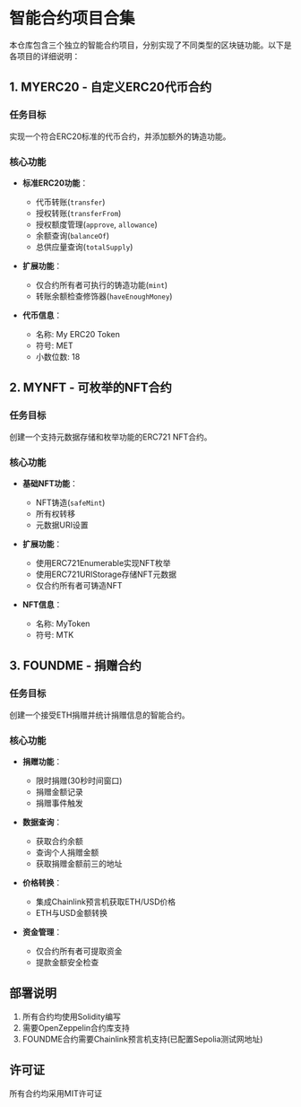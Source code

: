 # 智能合约项目合集

本仓库包含三个独立的智能合约项目，分别实现了不同类型的区块链功能。以下是各项目的详细说明：

## 1. MYERC20 - 自定义ERC20代币合约

### 任务目标
实现一个符合ERC20标准的代币合约，并添加额外的铸造功能。

### 核心功能
- **标准ERC20功能**：
  - 代币转账(`transfer`)
  - 授权转账(`transferFrom`)
  - 授权额度管理(`approve`, `allowance`)
  - 余额查询(`balanceOf`)
  - 总供应量查询(`totalSupply`)

- **扩展功能**：
  - 仅合约所有者可执行的铸造功能(`mint`)
  - 转账余额检查修饰器(`haveEnoughMoney`)

- **代币信息**：
  - 名称: My ERC20 Token
  - 符号: MET
  - 小数位数: 18

## 2. MYNFT - 可枚举的NFT合约

### 任务目标
创建一个支持元数据存储和枚举功能的ERC721 NFT合约。

### 核心功能
- **基础NFT功能**：
  - NFT铸造(`safeMint`)
  - 所有权转移
  - 元数据URI设置

- **扩展功能**：
  - 使用ERC721Enumerable实现NFT枚举
  - 使用ERC721URIStorage存储NFT元数据
  - 仅合约所有者可铸造NFT

- **NFT信息**：
  - 名称: MyToken
  - 符号: MTK

## 3. FOUNDME - 捐赠合约

### 任务目标
创建一个接受ETH捐赠并统计捐赠信息的智能合约。

### 核心功能
- **捐赠功能**：
  - 限时捐赠(30秒时间窗口)
  - 捐赠金额记录
  - 捐赠事件触发

- **数据查询**：
  - 获取合约余额
  - 查询个人捐赠金额
  - 获取捐赠金额前三的地址

- **价格转换**：
  - 集成Chainlink预言机获取ETH/USD价格
  - ETH与USD金额转换

- **资金管理**：
  - 仅合约所有者可提取资金
  - 提款金额安全检查

## 部署说明

1. 所有合约均使用Solidity编写
2. 需要OpenZeppelin合约库支持
3. FOUNDME合约需要Chainlink预言机支持(已配置Sepolia测试网地址)

## 许可证
所有合约均采用MIT许可证
